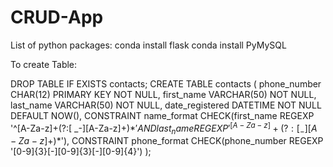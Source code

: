 # CRUD-App
List of python packages:
conda install flask
conda install PyMySQL



To create Table:

DROP TABLE IF EXISTS contacts;
CREATE TABLE contacts (
    phone_number CHAR(12) PRIMARY KEY NOT NULL,
    first_name VARCHAR(50) NOT NULL,
    last_name VARCHAR(50) NOT NULL,
    date_registered DATETIME NOT NULL DEFAULT NOW(),
    CONSTRAINT name_format CHECK(first_name REGEXP '^[A-Za-z]+(?:[ _-][A-Za-z]+)*$' 
    AND last_name REGEXP '^[A-Za-z]+(?:[ _-][A-Za-z]+)*$'),
    CONSTRAINT phone_format CHECK(phone_number REGEXP '[0-9]{3}[-][0-9]{3}[-][0-9]{4}')
);

